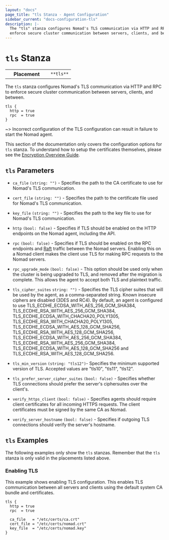 ```yaml
---
layout: "docs"
page_title: "tls Stanza - Agent Configuration"
sidebar_current: "docs-configuration-tls"
description: |-
  The "tls" stanza configures Nomad's TLS communication via HTTP and RPC to
  enforce secure cluster communication between servers, clients, and between.
---
```


# `tls` Stanza

<table class="table table-bordered table-striped">
  <tr>
    <th width="120">Placement</th>
    <td>
      <code>**tls**</code>
    </td>
  </tr>
</table>

The `tls` stanza configures Nomad's TLS communication via HTTP and RPC to
enforce secure cluster communication between servers, clients, and between.

```hcl
tls {
  http = true
  rpc  = true
}
```

~> Incorrect configuration of the TLS configuration can result in failure to
start the Nomad agent.

This section of the documentation only covers the configuration options for
`tls` stanza. To understand how to setup the certificates themselves, please see
the [Encryption Overview Guide](/guides/security/encryption.html).

## `tls` Parameters

- `ca_file` `(string: "")` - Specifies the path to the CA certificate to use for
  Nomad's TLS communication.

- `cert_file` `(string: "")` - Specifies the path to the certificate file used
  for Nomad's TLS communication.

- `key_file` `(string: "")` - Specifies the path to the key file to use for
  Nomad's TLS communication.

- `http` `(bool: false)` - Specifies if TLS should be enabled on the HTTP
  endpoints on the Nomad agent, including the API.

- `rpc` `(bool: false)` - Specifies if TLS should be enabled on the RPC
  endpoints and [Raft][raft] traffic between the Nomad servers. Enabling this on
  a Nomad client makes the client use TLS for making RPC requests to the Nomad
  servers.

- `rpc_upgrade_mode` `(bool: false)` - This option should be used only when the
  cluster is being upgraded to TLS, and removed after the migration is
  complete. This allows the agent to accept both TLS and plaintext traffic.

- `tls_cipher_suites` `string: "")` - Specifies the TLS cipher suites that will
  be used by the agent, as a comma-separated string. Known insecure ciphers are
  disabled (3DES and RC4). By default, an agent is configured to use
  TLS_ECDHE_ECDSA_WITH_AES_256_GCM_SHA384,
  TLS_ECDHE_RSA_WITH_AES_256_GCM_SHA384,
  TLS_ECDHE_ECDSA_WITH_CHACHA20_POLY1305,
  TLS_ECDHE_RSA_WITH_CHACHA20_POLY1305,
  TLS_ECDHE_ECDSA_WITH_AES_128_GCM_SHA256,
  TLS_ECDHE_RSA_WITH_AES_128_GCM_SHA256,
  TLS_ECDHE_ECDSA_WITH_AES_256_GCM_SHA384,
  TLS_ECDHE_RSA_WITH_AES_256_GCM_SHA384,
  TLS_ECDHE_ECDSA_WITH_AES_128_GCM_SHA256 and
  TLS_ECDHE_RSA_WITH_AES_128_GCM_SHA256.

- `tls_min_version` `(string: "tls12")`- Specifies the minimum supported version
  of TLS. Accepted values are "tls10", "tls11", "tls12".

- `tls_prefer_server_cipher_suites` `(bool: false)` - Specifies whether
  TLS connections should prefer the server's ciphersuites over the client's.

- `verify_https_client` `(bool: false)` - Specifies agents should require
  client certificates for all incoming HTTPS requests. The client certificates
  must be signed by the same CA as Nomad.

- `verify_server_hostname` `(bool: false)` - Specifies if outgoing TLS
  connections should verify the server's hostname.

## `tls` Examples

The following examples only show the `tls` stanzas. Remember that the
`tls` stanza is only valid in the placements listed above.

### Enabling TLS

This example shows enabling TLS configuration. This enables TLS communication
between all servers and clients using the default system CA bundle and
certificates.

```hcl
tls {
  http = true
  rpc  = true

  ca_file   = "/etc/certs/ca.crt"
  cert_file = "/etc/certs/nomad.crt"
  key_file  = "/etc/certs/nomad.key"
}
```

[raft]: https://github.com/hashicorp/serf "Serf by HashiCorp"
